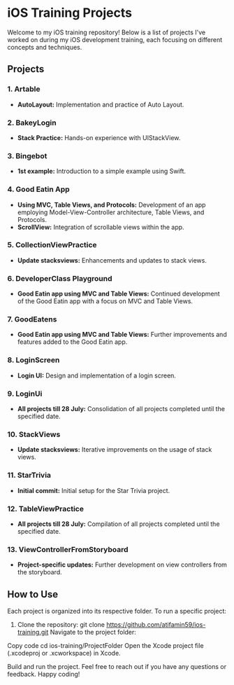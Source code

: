 # iOS Training Projects

Welcome to my iOS training repository! Below is a list of projects I've worked on during my iOS development training, each focusing on different concepts and techniques.

## Projects

### 1. Artable
- **AutoLayout:** Implementation and practice of Auto Layout.

### 2. BakeyLogin
- **Stack Practice:** Hands-on experience with UIStackView.

### 3. Bingebot
- **1st example:** Introduction to a simple example using Swift.

### 4. Good Eatin App
- **Using MVC, Table Views, and Protocols:** Development of an app employing Model-View-Controller architecture, Table Views, and Protocols.
- **ScrollView:** Integration of scrollable views within the app.

### 5. CollectionViewPractice
- **Update stacksviews:** Enhancements and updates to stack views.

### 6. DeveloperClass Playground
- **Good Eatin app using MVC and Table Views:** Continued development of the Good Eatin app with a focus on MVC and Table Views.

### 7. GoodEatens
- **Good Eatin app using MVC and Table Views:** Further improvements and features added to the Good Eatin app.

### 8. LoginScreen
- **Login UI:** Design and implementation of a login screen.

### 9. LoginUi
- **All projects till 28 July:** Consolidation of all projects completed until the specified date.

### 10. StackViews
- **Update stacksviews:** Iterative improvements on the usage of stack views.

### 11. StarTrivia
- **Initial commit:** Initial setup for the Star Trivia project.

### 12. TableViewPractice
- **All projects till 28 July:** Compilation of all projects completed until the specified date.

### 13. ViewControllerFromStoryboard
- **Project-specific updates:** Further development on view controllers from the storyboard.

## How to Use

Each project is organized into its respective folder. To run a specific project:

1. Clone the repository:
   git clone https://github.com/atifamin59/ios-training.git
Navigate to the project folder:

Copy code
cd ios-training/ProjectFolder
Open the Xcode project file (.xcodeproj or .xcworkspace) in Xcode.

Build and run the project.
Feel free to reach out if you have any questions or feedback. Happy coding!
